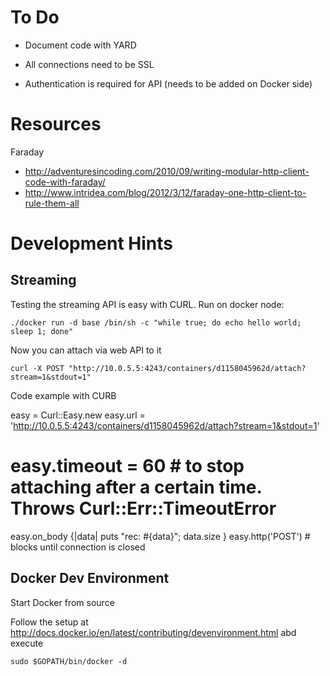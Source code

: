 # To Do

* Document code with YARD


* All connections need to be SSL
* Authentication is required for API (needs to be added on Docker side)






# Resources

Faraday

* http://adventuresincoding.com/2010/09/writing-modular-http-client-code-with-faraday/
* http://www.intridea.com/blog/2012/3/12/faraday-one-http-client-to-rule-them-all


# Development Hints

## Streaming

Testing the streaming API is easy with CURL. Run on docker node:

    ./docker run -d base /bin/sh -c "while true; do echo hello world; sleep 1; done"

Now you can attach via web API to it

    curl -X POST "http://10.0.5.5:4243/containers/d1158045962d/attach?stream=1&stdout=1"

Code example with CURB

  easy = Curl::Easy.new
  easy.url = 'http://10.0.5.5:4243/containers/d1158045962d/attach?stream=1&stdout=1'
  # easy.timeout = 60     # to stop attaching after a certain time. Throws Curl::Err::TimeoutError
  easy.on_body {|data| puts "rec: #{data}"; data.size }
  easy.http('POST')   # blocks until connection is closed


## Docker Dev Environment

Start Docker from source

Follow the setup at http://docs.docker.io/en/latest/contributing/devenvironment.html abd execute

    sudo $GOPATH/bin/docker -d




